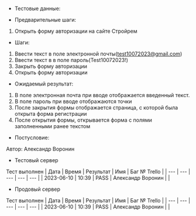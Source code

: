 * Тестовые данные:


* Предварительные шаги:
1. Открыть форму авторизации на сайте Стройрем

* Шаги:
1. Ввести текст в поле электронной почты(test10072023@gmail.com)
2. Ввести текст в  в поле пароль(Test10072023!)
3. Закрыть форму авторизации
4. Открыть форму авторизации


* Ожидаемый результат:
1. В поле электронная почта при вводе отображается введенный текст.
2. В поле пароль при вводе отображаются точки
3. После закрытия формы отображается страница, с которой была открыта форма регистрации
4. После открытия формы, открывается форма с полями заполненными ранее текстом


* Постусловие:

Автор: Александр Воронин

* Тестовый сервер 

Тест выполнен
| Дата | Время | Результат | Имя | Баг № Trello |
| --- | --- | --- | --- | --- |
| 2023-06-10 | 10:39 | PASS | Александр Воронин |  | 

* Продовый сервер

Тест выполнен
| Дата | Время | Результат | Имя | Баг № Trello |
| --- | --- | --- | --- | --- |
| 2023-06-10 | 10:39 | PASS | Александр Воронин |  | 
